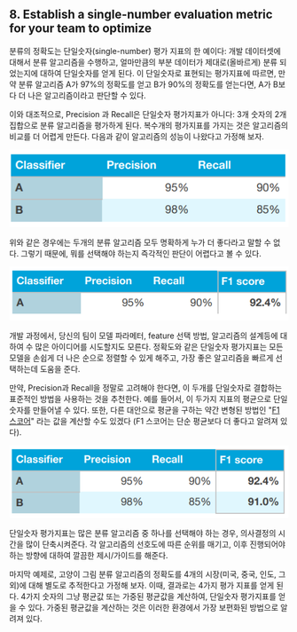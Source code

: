 ## 8. Establish a single-number evaluation metric for your team to optimize

분류의 정확도는 단일숫자(single-number) 평가 지표의 한 예이다: 개발 데이터셋에 대해서 분류 알고리즘을 수행하고, 얼마만큼의 부분 데이터가 제대로(올바르게) 분류 되었는지에 대하여 단일숫자를 얻게 된다. 이 단일숫자로 표현되는 평가지표에 따르면, 만약 분류 알고리즘 A가 97%의 정확도를 얻고 B가 90%의 정확도를 얻는다면, A가 B보다 더 나은 알고리즘이라고 판단할 수 있다.

이와 대조적으로, Precision 과 Recall은 단일숫자 평가지표가 아니다: 3개 숫자의 2개 집합으로 분류 알고리즘을 평가하게 된다. 복수개의 평가지표를 가지는 것은 알고리즘의 비교를 더 어렵게 만든다. 다음과 같이 알고리즘의 성능이 나왔다고 가정해 보자.

<div style="text-align=center">
  <img src="img/8_1.PNG"/>
</div>

위와 같은 경우에는 두개의 분류 알고리즘 모두 명확하게 누가 더 좋다라고 말할 수 없다. 그렇기 때문에, 뭐를 선택해야 하는지 즉각적인 판단이 어렵다고 볼 수 있다.

<div style="text-align=center">
  <img src="img/8_2.PNG"/>
</div>

개발 과정에서, 당신의 팀이 모델 파라메터, feature 선택 방법, 알고리즘의 설계등에 대하여 수 많은 아이디어를 시도할지도 모른다. 정확도와 같은 단일숫자 평가지표는 모든 모델을 손쉽게 더 나은 순으로 정렬할 수 있게 해주고, 가장 좋은 알고리즘을 빠르게 선택하는데 도움을 준다.

만약, Precision과 Recall을 정말로 고려해야 한다면, 이 두개를 단일숫자로 결합하는 표준적인 방법을 사용하는 것을 추천한다. 예를 들어서, 이 두가지 지표의 평균으로 단일숫자를 만들어낼 수 있다. 또한, 다른 대안으로 평균을 구하는 약간 변형된 방법인 "[F1 스코어](https://en.wikipedia.org/wiki/F1_score)" 라는 값을 계산할 수도 있겠다 (F1 스코어는 단순 평균보다 더 좋다고 알려져 있다).

<div style="text-align=center">
  <img src="img/8_3.PNG"/>
</div>

단일숫자 평가지표는 많은 분류 알고리즘 중 하나를 선택해야 하는 경우, 의사결정의 시간을 많이 단축시켜준다. 각 알고리즘의 선호도에 따른 순위를 매기고, 이후 진행되어야 하는 방향에 대하여 깔끔한 제시/가이드를 해준다.

마지막 예제로, 고양이 그림 분류 알고리즘의 정확도를 4개의 시장(미국, 중국, 인도, 그외)에 대해 별도로 추적한다고 가정해 보자. 이때, 결과로는 4가지 평가 지표를 얻게 된다. 4가지 숫자의 그냥 평균값 또는 가중된 평균값을 계산하여, 단일숫자 평가지표를 얻을 수 있다. 가중된 평균값을 계산하는 것은 이러한 환경에서 가장 보편화된 방법으로 알려져 있다.
